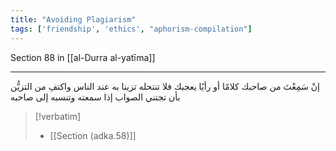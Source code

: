 ```yaml
---
title: "Avoiding Plagiarism"
tags: ['friendship', 'ethics', "aphorism-compilation"]
---
```


 Section 88 in [[al-Durra al-yatīma]]

---
إنْ سَمِعْتَ من صاحبك كلامًا أو رأيًا يعجبك فلا تنتحله تزينا به عند الناس واكتفِ من التزيُّن بأن تجتني الصواب إذا سمعته وتنسبه إلى صاحبه

> [!verbatim]
> - [[Section (adka.58)]]
